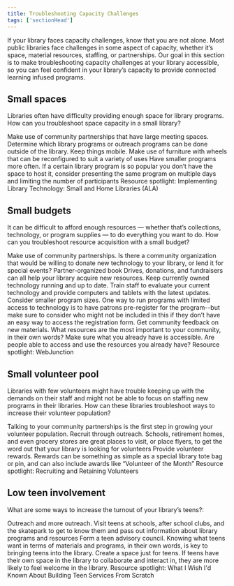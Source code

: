 ```yaml
---
title: Troubleshooting Capacity Challenges
tags: ['sectionHead']
---
```


If your library faces capacity challenges, know that you are not alone. Most public libraries face challenges in some aspect of capacity, whether it’s space, material resources, staffing, or partnerships. Our goal in this section is to make troubleshooting capacity challenges at your library accessible, so you can feel confident in your library’s capacity to provide connected learning infused programs.
## Small spaces
Libraries often have difficulty providing enough space for library programs. How can you troubleshoot space capacity in a small library?

Make use of community partnerships that have large meeting spaces. Determine which library programs or outreach programs can be done outside of the library.
Keep things mobile. Make use of furniture with wheels that can be reconfigured to suit a variety of uses
Have smaller programs more often. If a certain library program is so popular you don’t have the space to host it, consider presenting the same program on multiple days and limiting the number of participants
Resource spotlight: Implementing Library Technology: Small and Home Libraries (ALA)
## Small budgets

It can be difficult to afford enough resources — whether that’s collections, technology, or program supplies — to do everything you want to do. How can you troubleshoot resource acquisition with a small budget?

Make use of community partnerships. Is there a community organization that would be willing to donate new technology to your library, or lend it for special events? Partner-organized book Drives, donations, and fundraisers can all help your library acquire new resources.
Keep currently owned technology running and up to date. Train staff to evaluate your current technology and provide computers and tablets with the latest updates.
Consider smaller program sizes. One way to run programs with limited access to technology is to have patrons pre-register for the program--but make sure to consider who might not be included in this if they don’t have an easy way to access the registration form.
Get community feedback on new materials. What resources are the most important to your community, in their own words?
Make sure what you already have is accessible. Are people able to access and use the resources you already have?
Resource spotlight: WebJunction

## Small volunteer pool

Libraries with few volunteers might have trouble keeping up with the demands on their staff and might not be able to focus on staffing new programs in their libraries. How can these libraries troubleshoot ways to increase their volunteer population?

Talking to your community partnerships is the first step in growing your volunteer population.
Recruit through outreach. Schools, retirement homes, and even grocery stores are great places to visit, or place flyers, to get the word out that your library is looking for volunteers
Provide volunteer rewards. Rewards can be something as simple as a special library tote bag or pin, and can also include awards like “Volunteer of the Month”
Resource spotlight: Recruiting and Retaining Volunteers

## Low teen involvement
What are some ways to increase the turnout of your library’s teens?:

Outreach and more outreach. Visit teens at schools, after school clubs, and the skatepark to get to know them and pass out information about library programs and resources
Form a teen advisory council. Knowing what teens want in terms of materials and programs, in their own words, is key to bringing teens into the library.
Create a space just for teens. If teens have their own space in the library to collaborate and interact in, they are more likely to feel welcome in the library.
Resource spotlight: What I Wish I'd Known About Building Teen Services From Scratch

